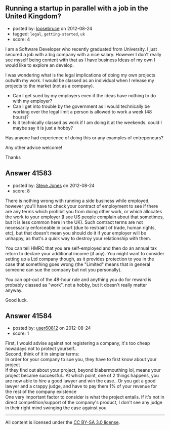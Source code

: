 ## Running a startup in parallel with a job in the United Kingdom?

- posted by: [loosebruce](https://stackexchange.com/users/-1/19392-loosebruce) on 2012-08-24
- tagged: `legal`, `getting-started`, `uk`
- score: 4

I am a Software Developer who recently graduated from University. I just secured a job with a big company with a nice salary. However I don't really see myself being content with that as I have business Ideas of my own I would like to explore an develop.

I was wondering what is the legal implications of doing my own projects outwith my work. I would be classed as an individual when I release my projects to the market (not as a company).

 - Can I get sued by my employers even if the ideas have nothing to do
   with my employer?
 - Can I get into trouble by the government as I would technically be
   working over the legal limit a person is allowed to work a week (48
   hours)?
 - Is it technically classed as work if I am doing it at the weekends. could I maybe say it is just a hobby?

Has anyone had experience of doing this or any examples of entrepeneurs?

Any other advice welcome!

Thanks



## Answer 41583

- posted by: [Steve Jones](https://stackexchange.com/users/-1/12985-steve-jones) on 2012-08-24
- score: 8

There is nothing wrong with running a side business while employed, however you'll have to check your contract of employment to see if there are any terms which prohibit you from doing other work, or which allocates the work to your employer (I see US people complain about that sometimes, but it is less common here in the UK). Such contract terms are not necessarily enforceable in court (due to restraint of trade, human rights, etc), but that doesn't mean you should do it if your employer will be unhappy, as that's a quick way to destroy your relationship with them.

You can tell HMRC that you are self-employed and then do an annual tax return to declare your additional income (if any). You might want to consider setting up a Ltd company though, as it provides protection to you in the case that something goes wrong (the "Limited" means that in general someone can sue the company but not you personally).

You can opt-out of the 48-hour rule and anything you do for reward is probably classed as "work", not a hobby, but it doesn't really matter anyway.

Good luck.


## Answer 41584

- posted by: [user60812](https://stackexchange.com/users/-1/19115-user60812) on 2012-08-24
- score: 1

First, I would advise against not registering a company, it's too cheap nowadays not to protect yourself..  
Second, think of it in simpler terms:  
In order for your company to sue you, they have to first know about your project  
If they find out about your project, beyond blabermouthing lol, means your project became successful.. 
At which point, one of 2 things happens, you are now able to hire a good lawyer and win the case.. Or you get a good lawyer and a crappy judge, and have to pay them 1% of your revenue for the rest of the company existence  
One very important factor to consider is what the project entails. If it's not in direct competition/support of the company's product, I don't see any judge in their right mind swinging the case against you



---

All content is licensed under the [CC BY-SA 3.0 license](https://creativecommons.org/licenses/by-sa/3.0/).
